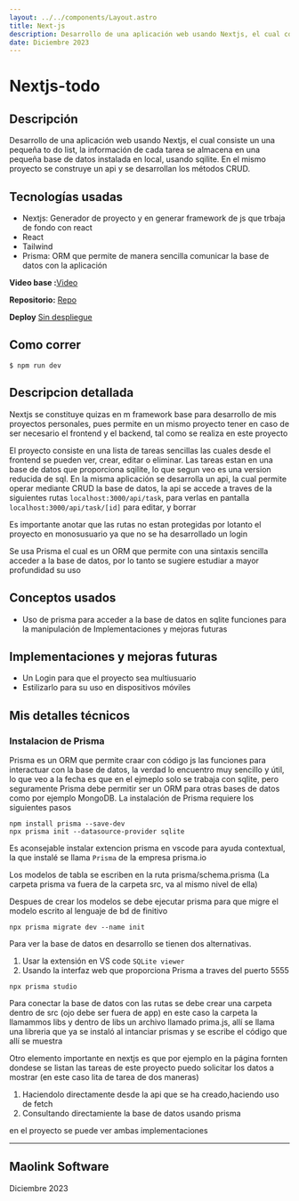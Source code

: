 ```yaml
---
layout: ../../components/Layout.astro
title: Next-js
description: Desarrollo de una aplicación web usando Nextjs, el cual consiste un una pequeña to do list, la información de cada tarea se almacena en una pequeña base de datos instalada en local, usando sqilite. En el mismo proyecto se construye un api y se desarrollan los métodos CRUD.
date: Diciembre 2023
---
```


# Nextjs-todo

## Descripción
Desarrollo de una aplicación web usando Nextjs, el cual consiste un una pequeña to do list, la información de cada tarea se almacena en una pequeña base de datos instalada en local, usando sqilite. En el mismo proyecto se construye un api y se desarrollan los métodos CRUD.


## Tecnologías usadas
- Nextjs: Generador de proyecto y en generar framework de js que trbaja de fondo con react
- React
- Tailwind
- Prisma: ORM que permite de manera sencilla comunicar la base de datos con la aplicación


**Video base :**[Video](https://www.youtube.com/watch?v=_SPoSMmN3ZU)

**Repositorio:**  [Repo](https://github.com/linkmao/nextjs-todo)

**Deploy** [Sin despliegue](*)

## Como correr
```
$ npm run dev
```

## Descripcion detallada
Nextjs se constituye quizas en m framework base para desarrollo de mis proyectos personales, pues permite en un mismo proyecto tener en caso de ser necesario el frontend y el backend, tal como se realiza en este proyecto

El proyecto consiste en una lista de tareas sencillas las cuales desde el frontend se pueden ver, crear, editar o eliminar. Las tareas estan en una base de datos que proporciona sqilite, lo que segun veo es una version reducida de sql.
En la misma aplicación se desarrolla un api, la cual permite operar mediante CRUD la base de datos, la api se accede a traves de la siguientes rutas
`localhost:3000/api/task`, para verlas en pantalla
`localhost:3000/api/task/[id]` para editar, y borrar

Es importante anotar que las rutas no estan protegidas por lotanto el proyecto en monosusuario ya que no se ha desarrollado un login

Se usa Prisma el cual es un ORM que permite con una sintaxis sencilla acceder a la base de datos, por lo tanto se sugiere estudiar a mayor profundidad su uso


## Conceptos usados
-   Uso de prisma para acceder a la base de datos en sqlite
 funciones para la manipulación de Implementaciones y mejoras futuras
## Implementaciones y mejoras futuras
- Un Login para que el proyecto sea multiusuario
- Estilizarlo para su uso en dispositivos móviles



## Mis detalles técnicos

### Instalacion de Prisma
Prisma es un ORM que permite craar con código js las funciones para interactuar con la base de datos, la verdad lo encuentro muy sencillo y útil, lo que veo a la fecha es que en el ejmeplo solo se trabaja con sqlite, pero seguramente Prisma debe permitir ser un ORM para otras bases de datos como por ejemplo MongoDB.
La instalación de Prisma requiere los siguientes pasos



```
npm install prisma --save-dev
npx prisma init --datasource-provider sqlite

```
Es aconsejable instalar extencion prisma en vscode para ayuda contextual, la que instalé se llama `Prisma` de la empresa prisma.io

Los modelos de tabla se escriben en la ruta prisma/schema.prisma (La carpeta prisma va fuera de la carpeta src, va al mismo nivel de ella)

Despues de crear los modelos se debe ejecutar prisma para que migre el modelo escrito al lenguaje de bd de finitivo

```
npx prisma migrate dev --name init
```
Para ver la base de datos en desarrollo se tienen dos alternativas.
1. Usar la extensión en VS code `SQLite viewer`
2. Usando la interfaz web que proporciona Prisma a traves del puerto 5555
```
npx prisma studio
```

Para conectar la base de datos con las rutas se debe crear una carpeta dentro de src (ojo debe ser fuera de app) en este caso la carpeta la llamammos libs y dentro de libs un archivo llamado prima.js, allí se llama una libreria que ya se instaló al intanciar prismas y se escribe el código que allí se muestra

Otro elemento importante en nextjs es que por ejemplo en la página fornten dondese se listan las tareas de este proyecto puedo solicitar los datos a mostrar (en este caso lita de tarea de dos maneras)

1. Haciendolo directamente desde la api que se ha creado,haciendo uso de fetch
2. Consultando directamiente la base de datos usando prisma

en el proyecto se puede ver ambas implementaciones

***
## Maolink Software
Diciembre 2023 



























